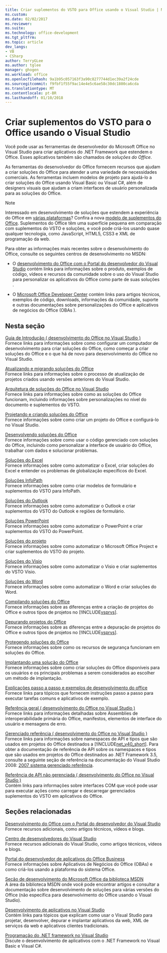 ```yaml
---
title: Criar suplementos do VSTO para Office usando o Visual Studio | Microsoft Docs
ms.custom: 
ms.date: 02/02/2017
ms.reviewer: 
ms.suite: 
ms.technology: office-development
ms.tgt_pltfrm: 
ms.topic: article
dev_langs:
- VB
- CSharp
author: TerryGLee
ms.author: tglee
manager: ghogen
ms.workload: office
ms.openlocfilehash: 9a1b95c057163f3a90c8277744d1ec39a2f24cde
ms.sourcegitcommit: f9fbf1f55f9ac14e4e5c6ae58c30dc1800ca6cda
ms.translationtype: MT
ms.contentlocale: pt-BR
ms.lasthandoff: 01/10/2018
---
```

# <a name="create-vsto-add-ins-for-office-by-using-visual-studio"></a>Criar suplementos do VSTO para o Office usando o Visual Studio
  Você pode usar as ferramentas de desenvolvedor do Microsoft Office no Visual Studio para criar aplicativos do .NET Framework que estendem o Office. Esses aplicativos também são chamados de *soluções do Office*.  
  
 As ferramentas do desenvolvedor do Office fornecem recursos que ajudam a criar soluções do Office para atender a uma variedade de necessidades comerciais. As ferramentas incluem modelos de projeto para ajudá-lo a criar soluções do Office usando Visual Basic ou Visual C#, além de designers visuais que ajudam a criam interfaces de usuário personalizada para as soluções do Office.  
  
> [!NOTE]  
>  Interessado em desenvolvimento de soluções que estendem a experiência do Office em [várias plataformas](https://dev.office.com/add-in-availability)? Confira a nova [modelo de suplementos do Office](https://dev.office.com/docs/add-ins/overview/office-add-ins). Suplementos do Office têm uma superfície pequena em comparação com suplementos do VSTO e soluções, e você pode criá-los usando quase qualquer tecnologia, como JavaScript, HTML5, CSS3 e XML de programação da web.  
  
 Para obter as informações mais recentes sobre o desenvolvimento do Office, consulte os seguintes centros de desenvolvimento no MSDN:  
  
-   O [desenvolvimento do Office com o Portal do desenvolvedor do Visual Studio](http://go.microsoft.com/fwlink/?LinkId=123844) contém links para informações sobre o produto, exemplos de código, vídeos e recursos da comunidade sobre o uso do Visual Studio para personalizar os aplicativos do Office como parte de suas soluções .  
  
-   O [Microsoft Office Developer Center](http://go.microsoft.com/fwlink/?LinkId=83467) contém links para artigos técnicos, exemplos de código, downloads, informações da comunidade, suporte e outras documentações sobre personalizações do Office e aplicativos de negócios do Office (OBAs ).  
  
## <a name="in-this-section"></a>Nesta seção  
 [Guia de Introdução &#40; desenvolvimento do Office no Visual Studio &#41;](../vsto/getting-started-office-development-in-visual-studio.md)  
 Fornece links para informações sobre como configurar um computador de desenvolvimento para criar soluções do Office, como começar a criar soluções do Office e o que há de novo para desenvolvimento do Office no Visual Studio.  
  
 [Atualizando e migrando soluções do Office](../vsto/upgrading-and-migrating-office-solutions.md)  
 Fornece links para informações sobre o processo de atualização de projetos criados usando versões anteriores do Visual Studio.  
  
 [Arquitetura de soluções do Office no Visual Studio](../vsto/architecture-of-office-solutions-in-visual-studio.md)  
 Fornece links para informações sobre como as soluções do Office funcionam, incluindo informações sobre personalizações no nível do documento e suplementos do VSTO.  
  
 [Projetando e criando soluções do Office](../vsto/designing-and-creating-office-solutions.md)  
 Fornece informações sobre como criar um projeto do Office e configurá-lo no Visual Studio.  
  
 [Desenvolvendo soluções do Office](../vsto/developing-office-solutions.md)  
 Fornece informações sobre como usar o código gerenciado com soluções do Office, incluindo como personalizar a interface de usuário do Office, trabalhar com dados e solucionar problemas.  
  
 [Soluções do Excel](../vsto/excel-solutions.md)  
 Fornece informações sobre como automatizar o Excel, criar soluções do Excel e entender os problemas de globalização específicos do Excel.  
  
 [Soluções InfoPath](../vsto/infopath-solutions.md)  
 Fornece informações sobre como criar modelos de formulário e suplementos do VSTO para InfoPath.  
  
 [Soluções do Outlook](../vsto/outlook-solutions.md)  
 Fornece informações sobre como automatizar o Outlook e criar suplementos do VSTO do Outlook e regiões de formulário.  
  
 [Soluções PowerPoint](../vsto/powerpoint-solutions.md)  
 Fornece informações sobre como automatizar o PowerPoint e criar suplementos do VSTO do PowerPoint.  
  
 [Soluções do projeto](../vsto/project-solutions.md)  
 Fornece informações sobre como automatizar o Microsoft Office Project e criar suplementos do VSTO do projeto.  
  
 [Soluções do Visio](../vsto/visio-solutions.md)  
 Fornece informações sobre como automatizar o Visio e criar suplementos do VSTO Visio.  
  
 [Soluções do Word](../vsto/word-solutions.md)  
 Fornece informações sobre como automatizar o Word e criar soluções do Word.  
  
 [Compilando soluções do Office](../vsto/building-office-solutions.md)  
 Fornece informações sobre as diferenças entre a criação de projetos do Office e outros tipos de projetos no [!INCLUDE[vsprvs](../sharepoint/includes/vsprvs-md.md)].  
  
 [Depurando projetos do Office](../vsto/debugging-office-projects.md)  
 Fornece informações sobre as diferenças entre a depuração de projetos do Office e outros tipos de projetos no [!INCLUDE[vsprvs](../sharepoint/includes/vsprvs-md.md)].  
  
 [Protegendo soluções do Office](../vsto/securing-office-solutions.md)  
 Fornece informações sobre como os recursos de segurança funcionam em soluções do Office.  
  
 [Implantando uma solução do Office](../vsto/deploying-an-office-solution.md)  
 Fornece informações sobre como criar soluções do Office disponíveis para os usuários e os principais problemas a serem considerados ao escolher um método de implantação.  
  
 [Explicações passo a passo e exemplos de desenvolvimento do office](../vsto/office-development-samples-and-walkthroughs.md)  
 Fornece links para tópicos que fornecem instruções passo a passo para executar tarefas comuns e aplicativos de exemplo.  
  
 [Referência geral &#40; desenvolvimento do Office no Visual Studio &#41;](../vsto/general-reference-office-development-in-visual-studio.md)  
 Fornece links para informações detalhadas sobre Assemblies de interoperabilidade primária do Office, manifestos, elementos de interface do usuário e mensagens de erro.  
  
 [Gerenciado referência &#40; desenvolvimento do Office no Visual Studio &#41;](../vsto/managed-reference-office-development-in-visual-studio.md)  
 Fornece links para informações sobre namespaces de API e tipos que são usados em projetos do Office destinados a [!INCLUDE[net_v40_short](../sharepoint/includes/net-v40-short-md.md)]. Para obter a documentação de referência de API sobre os namespaces e tipos que são usados em projetos do Office destinados ao .NET Framework 3.5, consulte a seguinte seção de referência na documentação do Visual Studio 2008: [2007 sistema gerenciado referência](http://go.microsoft.com/fwlink/?LinkId=160658).  
  
 [Referência de API não gerenciada &#40; desenvolvimento do Office no Visual Studio &#41;](../vsto/unmanaged-api-reference-office-development-in-visual-studio.md)  
 Contém links para informações sobre interfaces COM que você pode usar para executar ações como carregar e descarregar gerenciados suplementos do VSTO em aplicativos do Office.  
  
## <a name="related-sections"></a>Seções relacionadas  
 [Desenvolvimento do Office com o Portal do desenvolvedor do Visual Studio](http://go.microsoft.com/fwlink/?LinkId=123844)  
 Fornece recursos adicionais, como artigos técnicos, vídeos e blogs.  
  
 [Centro de desenvolvedores do Visual Studio](http://go.microsoft.com/fwlink/?LinkID=99124)  
 Fornece recursos adicionais do Visual Studio, como artigos técnicos, vídeos e blogs.  
  
 [Portal do desenvolvedor de aplicativos do Office Business](http://go.microsoft.com/fwlink/?LinkId=99125)  
 Fornece informações sobre Aplicativos de Negócios do Office (OBAs) e como criá-los usando a plataforma do sistema Office.  
  
 [Seção de desenvolvimento do Microsoft Office da biblioteca MSDN](http://go.microsoft.com/fwlink/?LinkId=149870)  
 A área da biblioteca MSDN onde você pode encontrar artigos e consultar a documentação sobre desenvolvimento de soluções para várias versões do Office (não específica para desenvolvimento do Office usando o Visual Studio).  
  
 [Desenvolvimento de aplicativos no Visual Studio](http://msdn.microsoft.com/en-us/97490c1b-a247-41fb-8f2c-bc4c201eff68)  
 Contém links para tópicos que explicam como usar o Visual Studio para projetar, desenvolver, depurar e implantar aplicativos da web, XML de serviços da web e aplicativos clientes tradicionais.  
  
 [Programação do .NET framework no Visual Studio](http://msdn.microsoft.com/en-us/f3f63195-82c6-48e8-a4a0-612810e7d093)  
 Discute o desenvolvimento de aplicativos com o .NET Framework no Visual Basic e Visual C#.  
  
  